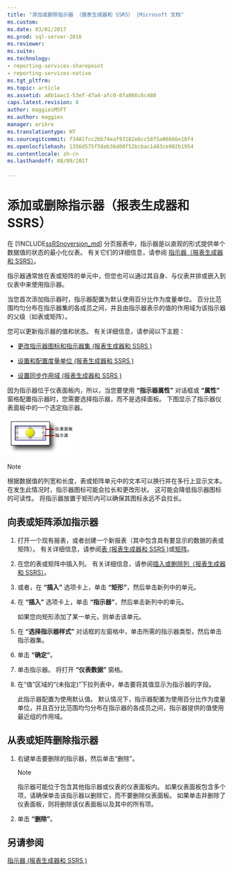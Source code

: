 ```yaml
---
title: "添加或删除指示器 （报表生成器和 SSRS） |Microsoft 文档"
ms.custom: 
ms.date: 03/01/2017
ms.prod: sql-server-2016
ms.reviewer: 
ms.suite: 
ms.technology:
- reporting-services-sharepoint
- reporting-services-native
ms.tgt_pltfrm: 
ms.topic: article
ms.assetid: a8b1aac1-53ef-47a4-afc0-8fa866c6c480
caps.latest.revision: 8
author: maggiesMSFT
ms.author: maggies
manager: erikre
ms.translationtype: HT
ms.sourcegitcommit: f3481fcc2bb74eaf93182e6cc58f5a06666e10f4
ms.openlocfilehash: 1356d575f58eb36d00f52bcbac1483ce902b1954
ms.contentlocale: zh-cn
ms.lasthandoff: 08/09/2017

---
```

# <a name="add-or-delete-an-indicator-report-builder-and-ssrs"></a>添加或删除指示器（报表生成器和 SSRS）
  在 [!INCLUDE[ssRSnoversion_md](../../includes/ssrsnoversion-md.md)] 分页报表中，指示器是以直观的形式提供单个数据值的状态的最小化仪表。 有关它们的详细信息，请参阅 [指示器（报表生成器和 SSRS）](../../reporting-services/report-design/indicators-report-builder-and-ssrs.md)。  
  
 指示器通常放在表或矩阵的单元中，但您也可以通过其自身、与仪表并排或嵌入到仪表中来使用指示器。  
  
 当您首次添加指示器时，指示器配置为默认使用百分比作为度量单位。 百分比范围均匀分布在指示器集的各成员之间，并且由指示器表示的值的作用域为该指示器的父级（如表或矩阵）。  
  
 您可以更新指示器的值和状态。 有关详细信息，请参阅以下主题：  
  
-   [更改指示器图标和指示器集 &#40;报表生成器和 SSRS &#41;](../../reporting-services/report-design/change-indicator-icons-and-indicator-sets-report-builder-and-ssrs.md)  
  
-   [设置和配置度量单位 &#40;报表生成器和 SSRS &#41;](../../reporting-services/report-design/set-and-configure-measurement-units-report-builder-and-ssrs.md)  
  
-   [设置同步作用域 &#40;报表生成器和 SSRS &#41;](../../reporting-services/report-design/set-synchronization-scope-report-builder-and-ssrs.md)  
  
 因为指示器位于仪表面板内，所以，当您要使用 **“指示器属性”** 对话框或 **“属性”** 窗格配置指示器时，您需要选择指示器，而不是选择面板。 下图显示了指示器仪表面板中的一个选定指示器。  
  
 ![rs_GaugePanelWithIndicator](../../reporting-services/report-design/media/rs-gaugepanelwithindicator.gif "rs_GaugePanelWithIndicator")  
  
> [!NOTE]  
>  根据数据值的列宽和长度，表或矩阵单元中的文本可以换行并在多行上显示文本。 在发生此情况时，指示器图标可能会拉长和更改形状。 这可能会降低指示器图标的可读性。 将指示器放置于矩形内可以确保其图标永远不会拉长。  
  
## <a name="to-add-an-indicator-to-a-table-or-matrix"></a>向表或矩阵添加指示器  
  
1.  打开一个现有报表，或者创建一个新报表（其中包含具有要显示的数据的表或矩阵）。 有关详细信息，请参阅[表 &#40;报表生成器和 SSRS &#41;](../../reporting-services/report-design/tables-report-builder-and-ssrs.md)或[矩阵](../../reporting-services/report-design/create-a-matrix-report-builder-and-ssrs.md)。  
  
2.  在您的表或矩阵中插入列。 有关详细信息，请参阅[插入或删除列（报表生成器和 SSRS）](../../reporting-services/report-design/insert-or-delete-a-column-report-builder-and-ssrs.md)。  
  
3.  或者，在 **“插入”** 选项卡上，单击 **“矩形”**，然后单击新列中的单元。  
  
4.  在 **“插入”** 选项卡上，单击 **“指示器”**，然后单击新列中的单元。  
  
     如果您向矩形添加了某一单元，则单击该单元。  
  
5.  在 **“选择指示器样式”** 对话框的左窗格中，单击所需的指示器类型，然后单击指示器集。  
  
6.  单击 **“确定”**。  
  
7.  单击指示器。 将打开 **“仪表数据”** 窗格。  
  
8.  在“值”区域的“(未指定)”下拉列表中，单击要将其值显示为指示器的字段。  
  
     此指示器配置为使用默认值。 默认情况下，指示器配置为使用百分比作为度量单位，并且百分比范围均匀分布在指示器的各成员之间，指示器提供的值使用最近组的作用域。  
  
## <a name="to-delete-an-indicator-to-a-table-or-matrix"></a>从表或矩阵删除指示器  
  
1.  右键单击要删除的指示器，然后单击“删除”。  
  
    > [!NOTE]  
    >  指示器可能位于包含其他指示器或仪表的仪表面板内。 如果仪表面板包含多个项，请确保单击该指示器以删除它，而不要删除仪表面板。 如果单击并删除了仪表面板，则将删除该仪表面板以及其中的所有项。  
  
2.  单击 **“删除”**。  
  
## <a name="see-also"></a>另请参阅  
 [指示器 &#40;报表生成器和 SSRS &#41;](../../reporting-services/report-design/indicators-report-builder-and-ssrs.md)  
  
  
